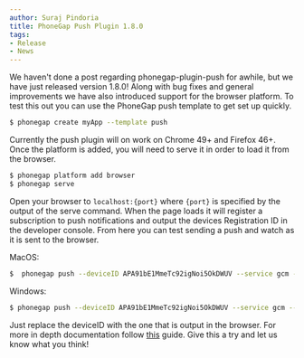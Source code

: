 ```yaml
---
author: Suraj Pindoria
title: PhoneGap Push Plugin 1.8.0
tags:
- Release
- News
---
```


We haven't done a post regarding phonegap-plugin-push for awhile, but we have just
released version 1.8.0! Along with bug fixes and general improvements we have also
introduced support for the browser platform. To test this out you can use the PhoneGap
push template to get set up quickly.

```bash
$ phonegap create myApp --template push
```

Currently the push plugin will on work on Chrome 49+ and Firefox 46+. Once the platform
is added, you will need to serve it in order to load it from the browser.

```bash
$ phonegap platform add browser
$ phonegap serve
```

Open your browser to `localhost:{port}` where `{port}` is specified by the output of the serve
command. When the page loads it will register a subscription to push notifications and output
the devices Registration ID in the developer console. From here you can test sending a push
and watch as it is sent to the browser.

MacOS:

```bash
$  phonegap push --deviceID APA91bE1MmeTc92igNoi5OkDWUV --service gcm --payload '{ "data": { "title": "Hello", "message": "World"} }'
```

Windows:

```bash
$ phonegap push --deviceID APA91bE1MmeTc92igNoi5OkDWUV --service gcm --payload "{ \"data\": { \"title\": \"Hello\", \"message\": \"World\"} }"
```

Just replace the deviceID with the one that is output in the browser. For more in depth
documentation follow [this](http://docs.phonegap.com/tutorials/develop/push-notifications/)
guide. Give this a try and let us know what you think!
